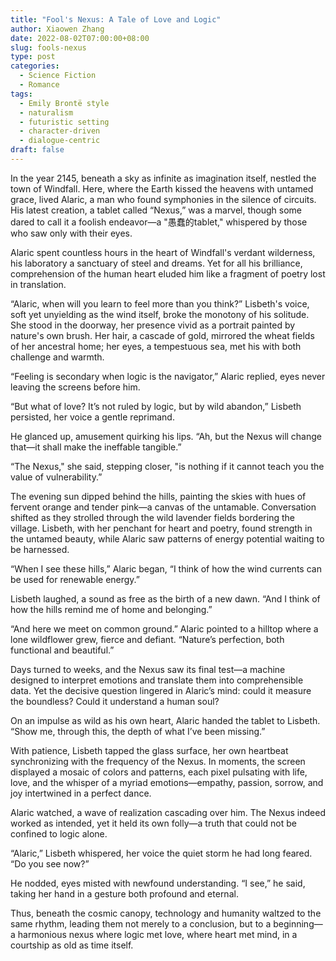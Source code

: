 ```yaml
---
title: "Fool's Nexus: A Tale of Love and Logic"
author: Xiaowen Zhang
date: 2022-08-02T07:00:00+08:00
slug: fools-nexus
type: post
categories:
  - Science Fiction
  - Romance
tags:
  - Emily Brontë style
  - naturalism
  - futuristic setting
  - character-driven
  - dialogue-centric
draft: false
---
```


In the year 2145, beneath a sky as infinite as imagination itself, nestled the town of Windfall. Here, where the Earth kissed the heavens with untamed grace, lived Alaric, a man who found symphonies in the silence of circuits. His latest creation, a tablet called “Nexus,” was a marvel, though some dared to call it a foolish endeavor—a "愚蠢的tablet," whispered by those who saw only with their eyes.

Alaric spent countless hours in the heart of Windfall's verdant wilderness, his laboratory a sanctuary of steel and dreams. Yet for all his brilliance, comprehension of the human heart eluded him like a fragment of poetry lost in translation.

“Alaric, when will you learn to feel more than you think?” Lisbeth's voice, soft yet unyielding as the wind itself, broke the monotony of his solitude. She stood in the doorway, her presence vivid as a portrait painted by nature's own brush. Her hair, a cascade of gold, mirrored the wheat fields of her ancestral home; her eyes, a tempestuous sea, met his with both challenge and warmth.

“Feeling is secondary when logic is the navigator,” Alaric replied, eyes never leaving the screens before him.

“But what of love? It’s not ruled by logic, but by wild abandon,” Lisbeth persisted, her voice a gentle reprimand.

He glanced up, amusement quirking his lips. “Ah, but the Nexus will change that—it shall make the ineffable tangible.”

“The Nexus," she said, stepping closer, "is nothing if it cannot teach you the value of vulnerability.”

The evening sun dipped behind the hills, painting the skies with hues of fervent orange and tender pink—a canvas of the untamable. Conversation shifted as they strolled through the wild lavender fields bordering the village. Lisbeth, with her penchant for heart and poetry, found strength in the untamed beauty, while Alaric saw patterns of energy potential waiting to be harnessed.

“When I see these hills,” Alaric began, “I think of how the wind currents can be used for renewable energy.”

Lisbeth laughed, a sound as free as the birth of a new dawn. “And I think of how the hills remind me of home and belonging.”

“And here we meet on common ground.” Alaric pointed to a hilltop where a lone wildflower grew, fierce and defiant. “Nature’s perfection, both functional and beautiful.”

Days turned to weeks, and the Nexus saw its final test—a machine designed to interpret emotions and translate them into comprehensible data. Yet the decisive question lingered in Alaric’s mind: could it measure the boundless? Could it understand a human soul?

On an impulse as wild as his own heart, Alaric handed the tablet to Lisbeth. “Show me, through this, the depth of what I’ve been missing.”

With patience, Lisbeth tapped the glass surface, her own heartbeat synchronizing with the frequency of the Nexus. In moments, the screen displayed a mosaic of colors and patterns, each pixel pulsating with life, love, and the whisper of a myriad emotions—empathy, passion, sorrow, and joy intertwined in a perfect dance.

Alaric watched, a wave of realization cascading over him. The Nexus indeed worked as intended, yet it held its own folly—a truth that could not be confined to logic alone.

“Alaric,” Lisbeth whispered, her voice the quiet storm he had long feared. “Do you see now?”

He nodded, eyes misted with newfound understanding. “I see,” he said, taking her hand in a gesture both profound and eternal.

Thus, beneath the cosmic canopy, technology and humanity waltzed to the same rhythm, leading them not merely to a conclusion, but to a beginning—a harmonious nexus where logic met love, where heart met mind, in a courtship as old as time itself.